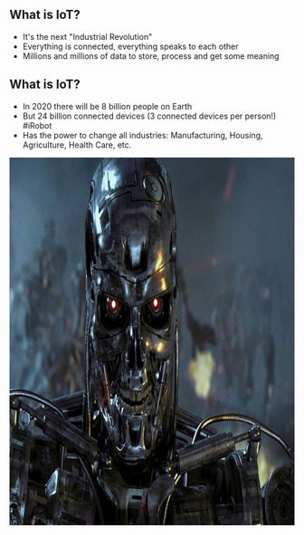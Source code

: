 ## What is IoT?

- It's the next "Industrial Revolution"
- Everything is connected, everything speaks to each other
- Millions and millions of data to store, process and get some meaning


## What is IoT?

- In 2020 there will be 8 billion people on Earth
- But 24 billion connected devices (3 connected devices per person!) <span class="hashtag">#iRobot</span>
- Has the power to change all industries: Manufacturing, Housing, Agriculture, Health Care, etc.


<img src="public/skynet.jpg" height=650em/>
